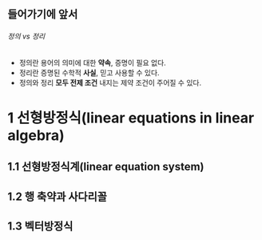 ## 들어가기에 앞서
###### 정의 vs 정리
- 정의란 용어의 의미에 대한 **약속**, 증명이 필요 없다.
- 정리란 증명된 수학적 **사실**, 믿고 사용할 수 있다.
- 정의와 정리 **모두 전제 조건** 내지는 제약 조건이 주어질 수 있다.

# 1 선형방정식(linear equations in linear algebra)

## 1.1 선형방정식계(linear equation system)

## 1.2 행 축약과 사다리꼴

## 1.3 벡터방정식
